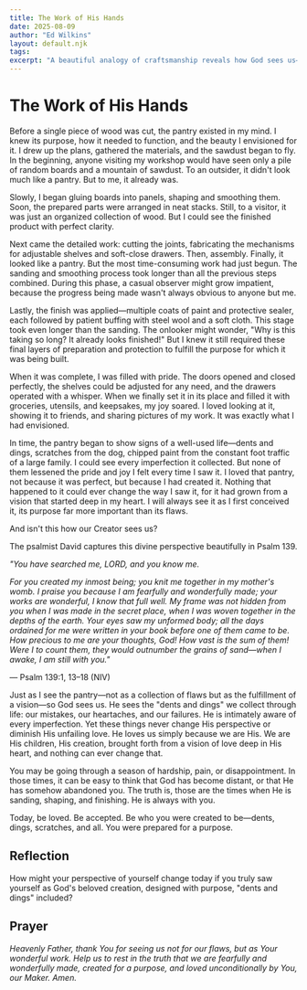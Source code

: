 ```yaml
---
title: The Work of His Hands
date: 2025-08-09
author: "Ed Wilkins"
layout: default.njk
tags:
excerpt: "A beautiful analogy of craftsmanship reveals how God sees us—not as flawed projects, but as beloved creations designed with purpose, 'dents and dings' included."
---
```


# The Work of His Hands

Before a single piece of wood was cut, the pantry existed in my mind. I knew its purpose, how it needed to function, and the beauty I envisioned for it. I drew up the plans, gathered the materials, and the sawdust began to fly. In the beginning, anyone visiting my workshop would have seen only a pile of random boards and a mountain of sawdust. To an outsider, it didn't look much like a pantry. But to me, it already was.

Slowly, I began gluing boards into panels, shaping and smoothing them. Soon, the prepared parts were arranged in neat stacks. Still, to a visitor, it was just an organized collection of wood. But I could see the finished product with perfect clarity.

Next came the detailed work: cutting the joints, fabricating the mechanisms for adjustable shelves and soft-close drawers. Then, assembly. Finally, it looked like a pantry. But the most time-consuming work had just begun. The sanding and smoothing process took longer than all the previous steps combined. During this phase, a casual observer might grow impatient, because the progress being made wasn't always obvious to anyone but me.

Lastly, the finish was applied—multiple coats of paint and protective sealer, each followed by patient buffing with steel wool and a soft cloth. This stage took even longer than the sanding. The onlooker might wonder, "Why is this taking so long? It already looks finished!" But I knew it still required these final layers of preparation and protection to fulfill the purpose for which it was being built.

When it was complete, I was filled with pride. The doors opened and closed perfectly, the shelves could be adjusted for any need, and the drawers operated with a whisper. When we finally set it in its place and filled it with groceries, utensils, and keepsakes, my joy soared. I loved looking at it, showing it to friends, and sharing pictures of my work. It was exactly what I had envisioned.

In time, the pantry began to show signs of a well-used life—dents and dings, scratches from the dog, chipped paint from the constant foot traffic of a large family. I could see every imperfection it collected. But none of them lessened the pride and joy I felt every time I saw it. I loved that pantry, not because it was perfect, but because I had created it. Nothing that happened to it could ever change the way I saw it, for it had grown from a vision that started deep in my heart. I will always see it as I first conceived it, its purpose far more important than its flaws.

And isn't this how our Creator sees us?

The psalmist David captures this divine perspective beautifully in Psalm 139.

_"You have searched me, LORD, and you know me._

_For you created my inmost being; you knit me together in my mother's womb. I praise you because I am fearfully and wonderfully made; your works are wonderful, I know that full well. My frame was not hidden from you when I was made in the secret place, when I was woven together in the depths of the earth. Your eyes saw my unformed body; all the days ordained for me were written in your book before one of them came to be. How precious to me are your thoughts, God! How vast is the sum of them! Were I to count them, they would outnumber the grains of sand—when I awake, I am still with you."_

— Psalm 139:1, 13–18 (NIV)

Just as I see the pantry—not as a collection of flaws but as the fulfillment of a vision—so God sees us. He sees the "dents and dings" we collect through life: our mistakes, our heartaches, and our failures. He is intimately aware of every imperfection. Yet these things never change His perspective or diminish His unfailing love. He loves us simply because we are His. We are His children, His creation, brought forth from a vision of love deep in His heart, and nothing can ever change that.

You may be going through a season of hardship, pain, or disappointment. In those times, it can be easy to think that God has become distant, or that He has somehow abandoned you. The truth is, those are the times when He is sanding, shaping, and finishing. He is always with you.

Today, be loved. Be accepted. Be who you were created to be—dents, dings, scratches, and all. You were prepared for a purpose.

## Reflection

How might your perspective of yourself change today if you truly saw yourself as God's beloved creation, designed with purpose, "dents and dings" included?

## Prayer

_Heavenly Father, thank You for seeing us not for our flaws, but as Your wonderful work. Help us to rest in the truth that we are fearfully and wonderfully made, created for a purpose, and loved unconditionally by You, our Maker. Amen._
